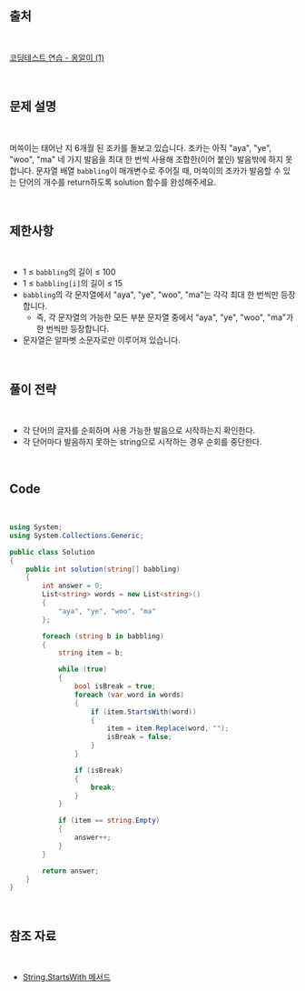 ## 출처

<br>

[코딩테스트 연습 - 옹알이 (1)](https://school.programmers.co.kr/learn/courses/30/lessons/120956)

<br>

## 문제 설명

<br>

머쓱이는 태어난 지 6개월 된 조카를 돌보고 있습니다. 조카는 아직 "aya", "ye", "woo", "ma" 네 가지 발음을 최대 한 번씩 사용해 조합한(이어 붙인) 발음밖에 하지 못합니다. 문자열 배열 `babbling`이 매개변수로 주어질 때, 머쓱이의 조카가 발음할 수 있는 단어의 개수를 return하도록 solution 함수를 완성해주세요.

<br>

## 제한사항

<br>

- 1 ≤ `babbling`의 길이 ≤ 100
- 1 ≤ `babbling[i]`의 길이 ≤ 15
- `babbling`의 각 문자열에서 "aya", "ye", "woo", "ma"는 각각 최대 한 번씩만 등장합니다.
    - 즉, 각 문자열의 가능한 모든 부분 문자열 중에서 "aya", "ye", "woo", "ma"가 한 번씩만 등장합니다.
- 문자열은 알파벳 소문자로만 이루어져 있습니다.

<br>

## 풀이 전략

<br>

- 각 단어의 글자를 순회하며 사용 가능한 발음으로 시작하는지 확인한다.
- 각 단어마다 발음하지 못하는 string으로 시작하는 경우 순회를 중단한다.
 
<br>

## Code

<br>

```cs
using System;
using System.Collections.Generic;

public class Solution
{
    public int solution(string[] babbling)
    {
        int answer = 0;
        List<string> words = new List<string>()
        {
            "aya", "ye", "woo", "ma"
        };

        foreach (string b in babbling)
        {
            string item = b;

            while (true)
            {
                bool isBreak = true;
                foreach (var word in words)
                {
                    if (item.StartsWith(word))
                    {
                        item = item.Replace(word, "");
                        isBreak = false;
                    }
                }

                if (isBreak)
                {
                    break;
                }
            }

            if (item == string.Empty)
            {
                answer++;
            }
        }

        return answer;
    }
}
```

<br>

## 참조 자료

<br>

- [String.StartsWith 메서드](https://learn.microsoft.com/ko-kr/dotnet/api/system.string.startswith?view=net-8.0)